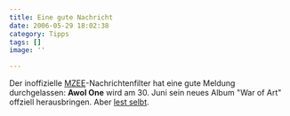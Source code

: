 ```yaml
---
title: Eine gute Nachricht
date: 2006-05-29 18:02:38
category: Tipps
tags: []
image: ''

---
```


Der inoffizielle [MZEE](http://www.mzee.com)-Nachrichtenfilter hat eine gute Meldung durchgelassen: **Awol One** wird am 30. Juni sein neues Album "War of Art" offziell herausbringen. Aber [lest selbt](http://www.mzee.com/newscenter/show.php?artikel=100021941).
